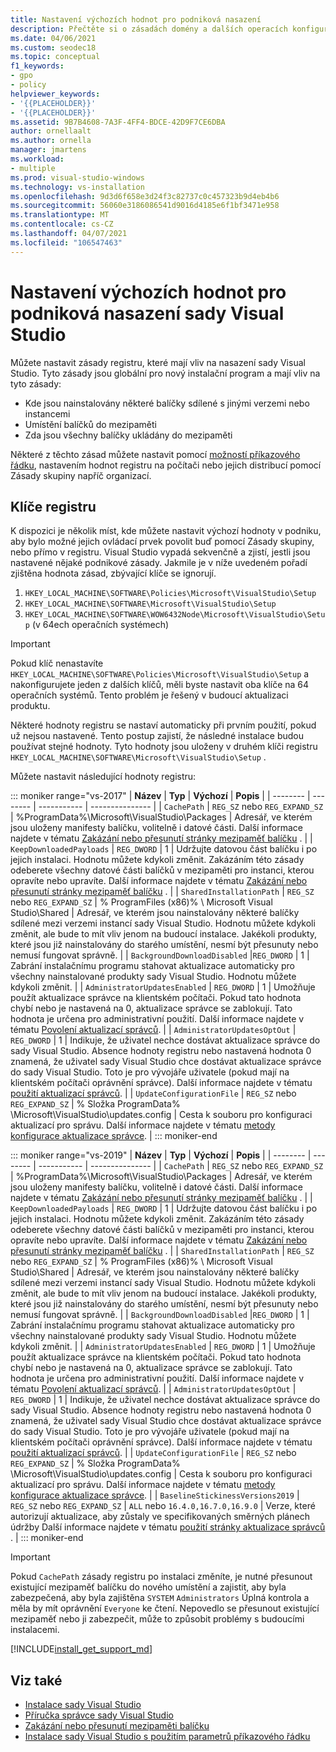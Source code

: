 ```yaml
---
title: Nastavení výchozích hodnot pro podniková nasazení
description: Přečtěte si o zásadách domény a dalších operacích konfigurace pro podniková nasazení sady Visual Studio.
ms.date: 04/06/2021
ms.custom: seodec18
ms.topic: conceptual
f1_keywords:
- gpo
- policy
helpviewer_keywords:
- '{{PLACEHOLDER}}'
- '{{PLACEHOLDER}}'
ms.assetid: 9B7B4608-7A3F-4FF4-BDCE-42D9F7CE6DBA
author: ornellaalt
ms.author: ornella
manager: jmartens
ms.workload:
- multiple
ms.prod: visual-studio-windows
ms.technology: vs-installation
ms.openlocfilehash: 9d3d6f658e3d24f3c82737c0c457323b9d4eb4b6
ms.sourcegitcommit: 56060e3186086541d9016d4185e6f1bf3471e958
ms.translationtype: MT
ms.contentlocale: cs-CZ
ms.lasthandoff: 04/07/2021
ms.locfileid: "106547463"
---
```

# <a name="set-defaults-for-enterprise-deployments-of-visual-studio"></a>Nastavení výchozích hodnot pro podniková nasazení sady Visual Studio

Můžete nastavit zásady registru, které mají vliv na nasazení sady Visual Studio. Tyto zásady jsou globální pro nový instalační program a mají vliv na tyto zásady:

- Kde jsou nainstalovány některé balíčky sdílené s jinými verzemi nebo instancemi
- Umístění balíčků do mezipaměti
- Zda jsou všechny balíčky ukládány do mezipaměti

Některé z těchto zásad můžete nastavit pomocí [možností příkazového řádku](use-command-line-parameters-to-install-visual-studio.md), nastavením hodnot registru na počítači nebo jejich distribucí pomocí Zásady skupiny napříč organizací.

## <a name="registry-keys"></a>Klíče registru

K dispozici je několik míst, kde můžete nastavit výchozí hodnoty v podniku, aby bylo možné jejich ovládací prvek povolit buď pomocí Zásady skupiny, nebo přímo v registru. Visual Studio vypadá sekvenčně a zjistí, jestli jsou nastavené nějaké podnikové zásady. Jakmile je v níže uvedeném pořadí zjištěna hodnota zásad, zbývající klíče se ignorují.

1. `HKEY_LOCAL_MACHINE\SOFTWARE\Policies\Microsoft\VisualStudio\Setup`
2. `HKEY_LOCAL_MACHINE\SOFTWARE\Microsoft\VisualStudio\Setup`
3. `HKEY_LOCAL_MACHINE\SOFTWARE\WOW6432Node\Microsoft\VisualStudio\Setup` (v 64ech operačních systémech)

> [!IMPORTANT]
> Pokud klíč nenastavíte `HKEY_LOCAL_MACHINE\SOFTWARE\Policies\Microsoft\VisualStudio\Setup` a nakonfigurujete jeden z dalších klíčů, měli byste nastavit oba klíče na 64 operačních systémů. Tento problém je řešený v budoucí aktualizaci produktu.

Některé hodnoty registru se nastaví automaticky při prvním použití, pokud už nejsou nastavené. Tento postup zajistí, že následné instalace budou používat stejné hodnoty. Tyto hodnoty jsou uloženy v druhém klíči registru `HKEY_LOCAL_MACHINE\SOFTWARE\Microsoft\VisualStudio\Setup` .

Můžete nastavit následující hodnoty registru:

::: moniker range="vs-2017"
| **Název** | **Typ** | **Výchozí** | **Popis** |
| -------- | -------- | ----------- | --------------- |
| `CachePath` | `REG_SZ` nebo `REG_EXPAND_SZ` | %ProgramData%\Microsoft\VisualStudio\Packages | Adresář, ve kterém jsou uloženy manifesty balíčku, volitelně i datové části. Další informace najdete v tématu [Zakázání nebo přesunutí stránky mezipaměť balíčku](disable-or-move-the-package-cache.md) . |
| `KeepDownloadedPayloads` | `REG_DWORD` | 1 | Udržujte datovou část balíčku i po jejich instalaci. Hodnotu můžete kdykoli změnit. Zakázáním této zásady odeberete všechny datové části balíčků v mezipaměti pro instanci, kterou opravíte nebo upravíte. Další informace najdete v tématu [Zakázání nebo přesunutí stránky mezipaměť balíčku](disable-or-move-the-package-cache.md) . |
| `SharedInstallationPath` | `REG_SZ` nebo `REG_EXPAND_SZ` | % ProgramFiles (x86)% \ Microsoft Visual Studio\Shared | Adresář, ve kterém jsou nainstalovány některé balíčky sdílené mezi verzemi instancí sady Visual Studio. Hodnotu můžete kdykoli změnit, ale bude to mít vliv jenom na budoucí instalace. Jakékoli produkty, které jsou již nainstalovány do starého umístění, nesmí být přesunuty nebo nemusí fungovat správně. |
| `BackgroundDownloadDisabled` |`REG_DWORD` | 1 | Zabrání instalačnímu programu stahovat aktualizace automaticky pro všechny nainstalované produkty sady Visual Studio. Hodnotu můžete kdykoli změnit. |
| `AdministratorUpdatesEnabled` | `REG_DWORD` | 1 | Umožňuje použít aktualizace správce na klientském počítači. Pokud tato hodnota chybí nebo je nastavená na 0, aktualizace správce se zablokují. Tato hodnota je určena pro administrativní použití. Další informace najdete v tématu [Povolení aktualizací správců](enabling-administrator-updates.md). | 
| `AdministratorUpdatesOptOut` | `REG_DWORD` | 1 | Indikuje, že uživatel nechce dostávat aktualizace správce do sady Visual Studio. Absence hodnoty registru nebo nastavená hodnota 0 znamená, že uživatel sady Visual Studio chce dostávat aktualizace správce do sady Visual Studio. Toto je pro vývojáře uživatele (pokud mají na klientském počítači oprávnění správce). Další informace najdete v tématu [použití aktualizací správců](../install/applying-administrator-updates.md#understanding-configuration-options). | 
| `UpdateConfigurationFile` | `REG_SZ` nebo `REG_EXPAND_SZ` | % Složka ProgramData% \Microsoft\VisualStudio\updates.config | Cesta k souboru pro konfiguraci aktualizací pro správu. Další informace najdete v tématu [metody konfigurace aktualizace správce](../install/applying-administrator-updates.md#methods-for-configuring-an-administrator-update). | 
::: moniker-end

::: moniker range="vs-2019"
| **Název** | **Typ** | **Výchozí** | **Popis** |
| -------- | -------- | ----------- | --------------- |
| `CachePath` | `REG_SZ` nebo `REG_EXPAND_SZ` | %ProgramData%\Microsoft\VisualStudio\Packages | Adresář, ve kterém jsou uloženy manifesty balíčku, volitelně i datové části. Další informace najdete v tématu [Zakázání nebo přesunutí stránky mezipaměť balíčku](disable-or-move-the-package-cache.md) . |
| `KeepDownloadedPayloads` | `REG_DWORD` | 1 | Udržujte datovou část balíčku i po jejich instalaci. Hodnotu můžete kdykoli změnit. Zakázáním této zásady odeberete všechny datové části balíčků v mezipaměti pro instanci, kterou opravíte nebo upravíte. Další informace najdete v tématu [Zakázání nebo přesunutí stránky mezipaměť balíčku](disable-or-move-the-package-cache.md) . |
| `SharedInstallationPath` | `REG_SZ` nebo `REG_EXPAND_SZ` | % ProgramFiles (x86)% \ Microsoft Visual Studio\Shared | Adresář, ve kterém jsou nainstalovány některé balíčky sdílené mezi verzemi instancí sady Visual Studio. Hodnotu můžete kdykoli změnit, ale bude to mít vliv jenom na budoucí instalace. Jakékoli produkty, které jsou již nainstalovány do starého umístění, nesmí být přesunuty nebo nemusí fungovat správně. |
| `BackgroundDownloadDisabled` |`REG_DWORD` | 1 | Zabrání instalačnímu programu stahovat aktualizace automaticky pro všechny nainstalované produkty sady Visual Studio. Hodnotu můžete kdykoli změnit. |
| `AdministratorUpdatesEnabled` | `REG_DWORD` | 1 | Umožňuje použít aktualizace správce na klientském počítači. Pokud tato hodnota chybí nebo je nastavená na 0, aktualizace správce se zablokují. Tato hodnota je určena pro administrativní použití. Další informace najdete v tématu [Povolení aktualizací správců](enabling-administrator-updates.md). | 
| `AdministratorUpdatesOptOut` | `REG_DWORD` | 1 | Indikuje, že uživatel nechce dostávat aktualizace správce do sady Visual Studio. Absence hodnoty registru nebo nastavená hodnota 0 znamená, že uživatel sady Visual Studio chce dostávat aktualizace správce do sady Visual Studio. Toto je pro vývojáře uživatele (pokud mají na klientském počítači oprávnění správce). Další informace najdete v tématu [použití aktualizací správců](../install/applying-administrator-updates.md#understanding-configuration-options). | 
| `UpdateConfigurationFile` | `REG_SZ` nebo `REG_EXPAND_SZ` | % Složka ProgramData% \Microsoft\VisualStudio\updates.config | Cesta k souboru pro konfiguraci aktualizací pro správu. Další informace najdete v tématu [metody konfigurace aktualizace správce](../install/applying-administrator-updates.md#methods-for-configuring-an-administrator-update). | 
| `BaselineStickinessVersions2019` | `REG_SZ` nebo `REG_EXPAND_SZ` | `ALL` nebo `16.4.0,16.7.0,16.9.0` | Verze, které autorizují aktualizace, aby zůstaly ve specifikovaných směrných plánech údržby Další informace najdete v tématu [použití stránky aktualizace správců](../install/applying-administrator-updates.md#understanding-configuration-options) . | 
::: moniker-end

> [!IMPORTANT]
> Pokud `CachePath` zásady registru po instalaci změníte, je nutné přesunout existující mezipaměť balíčku do nového umístění a zajistit, aby byla zabezpečená, aby byla zajištěna `SYSTEM` `Administrators` Úplná kontrola a měla by mít oprávnění `Everyone` ke čtení.
> Nepovedlo se přesunout existující mezipaměť nebo ji zabezpečit, může to způsobit problémy s budoucími instalacemi.

[!INCLUDE[install_get_support_md](includes/install_get_support_md.md)]

## <a name="see-also"></a>Viz také

- [Instalace sady Visual Studio](install-visual-studio.md)
- [Příručka správce sady Visual Studio](visual-studio-administrator-guide.md)
- [Zakázání nebo přesunutí mezipaměti balíčku](disable-or-move-the-package-cache.md)
- [Instalace sady Visual Studio s použitím parametrů příkazového řádku](use-command-line-parameters-to-install-visual-studio.md)
